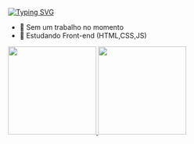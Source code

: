 [![Typing SVG](https://readme-typing-svg.herokuapp.com/?color=000000&size=35&center=true&vCenter=true&width=1000&lines=Olá,+Meu+Nome+é+Thiago+de+Jesus+Xavier;Tenho+18+Anos+de+idade;Moro+em+Macaúbas,+Bahia;Seja+Bem+Vindo!:%29)](https://git.io/typing-svg)

- 🔭 Sem um trabalho no momento
- 🌱 Estudando Front-end (HTML,CSS,JS)

<a href="https://github.com/thiagojx18">
  <img height="180em" src="https://github-readme-stats.vercel.app/api?username=thiagojx18&show_icons=true&theme=dark&include_all_commits=true&count_private=true"/>
  <img height="180em" src="https://github-readme-stats.vercel.app/api/top-langs/?username=thiagojx18&layout=compact&langs_count=7&theme=dark"/>



